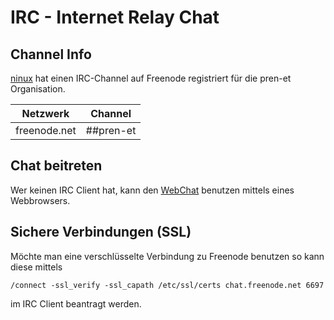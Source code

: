 # IRC - Internet Relay Chat


## Channel Info
[ninux](https://github.com/ninux) hat einen IRC-Channel auf Freenode
registriert für die pren-et Organisation.

| Netzwerk     | Channel   |
| ------------ | --------- |
| freenode.net | ##pren-et |

## Chat beitreten
Wer keinen IRC Client hat, kann den
[WebChat](http://webchat.freenode.net/?channels=##pren-et) benutzen
mittels eines Webbrowsers.

## Sichere Verbindungen (SSL)
Möchte man eine verschlüsselte Verbindung zu Freenode benutzen so kann
diese mittels

    /connect -ssl_verify -ssl_capath /etc/ssl/certs chat.freenode.net 6697

im IRC Client beantragt werden.
